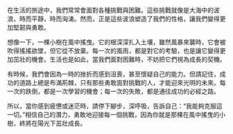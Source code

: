 在生活的旅途中，我們常常會面對各種挑戰與困難。這些挑戰就像是大海中的波浪，時而平靜，時而洶湧。然而，正是這些波浪塑造了我們的性格，讓我們變得更加堅韌與勇敢。

想像一下，一棵小樹在風中搖曳。它的根深深扎入土壤，雖然風暴來襲時，它會被吹得搖搖欲墜，但它從不放棄。每一次的風雨，都是對它的考驗，也是讓它變得更加茁壯的機會。生活也是如此，當我們面對困難時，不妨把它們視為成長的契機。

有時候，我們會因為一時的挫折而感到沮喪，甚至懷疑自己的能力。但請記住，成功的道路上總是布滿荊棘，只有那些勇敢面對挑戰的人，才能迎來光明的未來。每一次的跌倒，都是一次學習的機會；每一次的失敗，都是通往成功的必經之路。

所以，當你感到疲憊或迷茫時，請停下腳步，深呼吸，告訴自己：“我能夠克服這一切。”相信自己的潛力，勇敢地迎接每一個挑戰，因為你就是那棵在風中搖曳的小樹，終將在陽光下茁壯成長。
